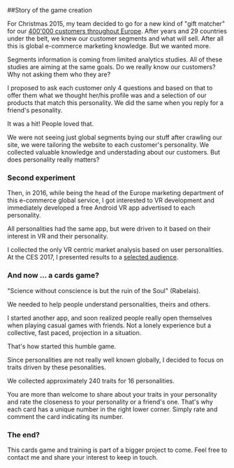 ##Story of the game creation

For Christmas 2015, my team decided to go for a new kind of "gift matcher" for our [400'000 customers throughout Europe](https://web.archive.org/web/20151223075234/http://www.expansys.com/).
After years and 29 countries under the belt, we knew our customer segments and what will sell.
After all this is global e-commerce marketing knowledge. 
But we wanted more.

Segments information is coming from limited analytics studies.
All of these studies are aiming at the same goals.
Do we really know our customers?
Why not asking them who they are?

I proposed to ask each customer only 4 questions and based on that to offer them what we thought her/his profile was and a selection of our products that match this personality.
We did the same when you reply for a friend's pesonality.

It was a hit!
People loved that.

We were not seeing just global segments bying our stuff after crawling our site, we were tailoring the website to each customer's personality.
We collected valuable knowledge and understading about our customers.
But does personality really matters?

### Second experiment
Then, in 2016, while being the head of the Europe marketing department of this e-commerce global service, I got interested to VR development and immediately developed a free Android VR app advertised to each personality.

All personalities had the same app, but were driven to it based on their interest in VR and their personality.

I collected the only VR centric market analysis based on user personalities.
At the CES 2017, I presented results to a [selected audience](https://www.eventbrite.com/myevent?eid=30558728981).

### And now ... a cards game?
"Science without conscience is but the ruin of the Soul" (Rabelais). 

We needed to help people understand personalities, theirs and others.

I started another app, and soon realized people really open themselves when playing casual games with friends. Not a lonely experience but a collective, fast paced, projection in a situation.

That's how started this humble game.

Since personalities are not really well known globally, I decided to focus on traits driven by these pesonalities. 

We collected approximately 240 traits for 16 personalities.

You are more than welcome to share about your traits in your personality and rate the closeness to your personality or a friend's one.
That's why each card has a unique number in the right lower corner. Simply rate and comment the card indicating its number.

### The end?
This cards game and training is part of a bigger project to come.
Feel free to contact me and share your interest to keep in touch.
